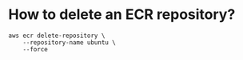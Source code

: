# How to delete an ECR repository?

```
aws ecr delete-repository \
    --repository-name ubuntu \
    --force
```